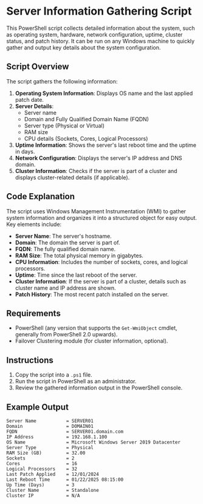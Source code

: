 # Server Information Gathering Script

This PowerShell script collects detailed information about the system, such as operating system, hardware, network configuration, uptime, cluster status, and patch history. It can be run on any Windows machine to quickly gather and output key details about the system configuration.

## Script Overview

The script gathers the following information:

1. **Operating System Information**: Displays OS name and the last applied patch date.
2. **Server Details**:
   - Server name
   - Domain and Fully Qualified Domain Name (FQDN)
   - Server type (Physical or Virtual)
   - RAM size
   - CPU details (Sockets, Cores, Logical Processors)
3. **Uptime Information**: Shows the server's last reboot time and the uptime in days.
4. **Network Configuration**: Displays the server's IP address and DNS domain.
5. **Cluster Information**: Checks if the server is part of a cluster and displays cluster-related details (if applicable).

## Code Explanation

The script uses Windows Management Instrumentation (WMI) to gather system information and organizes it into a structured object for easy output. Key elements include:

- **Server Name**: The server's hostname.
- **Domain**: The domain the server is part of.
- **FQDN**: The fully qualified domain name.
- **RAM Size**: The total physical memory in gigabytes.
- **CPU Information**: Includes the number of sockets, cores, and logical processors.
- **Uptime**: Time since the last reboot of the server.
- **Cluster Information**: If the server is part of a cluster, details such as cluster name and IP address are shown.
- **Patch History**: The most recent patch installed on the server.

## Requirements

- PowerShell (any version that supports the `Get-WmiObject` cmdlet, generally from PowerShell 2.0 upwards).
- Failover Clustering module (for cluster information, optional).

## Instructions

1. Copy the script into a `.ps1` file.
2. Run the script in PowerShell as an administrator.
3. Review the gathered information output in the PowerShell console.

## Example Output

```plaintext
Server Name           = SERVER01
Domain                = DOMAIN01
FQDN                  = SERVER01.domain.com
IP Address            = 192.168.1.100
OS Name               = Microsoft Windows Server 2019 Datacenter
Server Type           = Physical
RAM Size (GB)         = 32.00
Sockets               = 2
Cores                 = 16
Logical Processors    = 32
Last Patch Applied    = 12/01/2024
Last Reboot Time      = 01/22/2025 08:15:00
Up Time (Days)        = 3
Cluster Name          = Standalone
Cluster IP            = N/A
